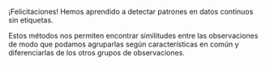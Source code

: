 ¡Felicitaciones! Hemos aprendido a detectar patrones en datos continuos sin etiquetas. 

Estos métodos nos permiten encontrar similitudes entre las observaciones de modo que podamos agruparlas según características en común y diferenciarlas de los otros grupos de observaciones.